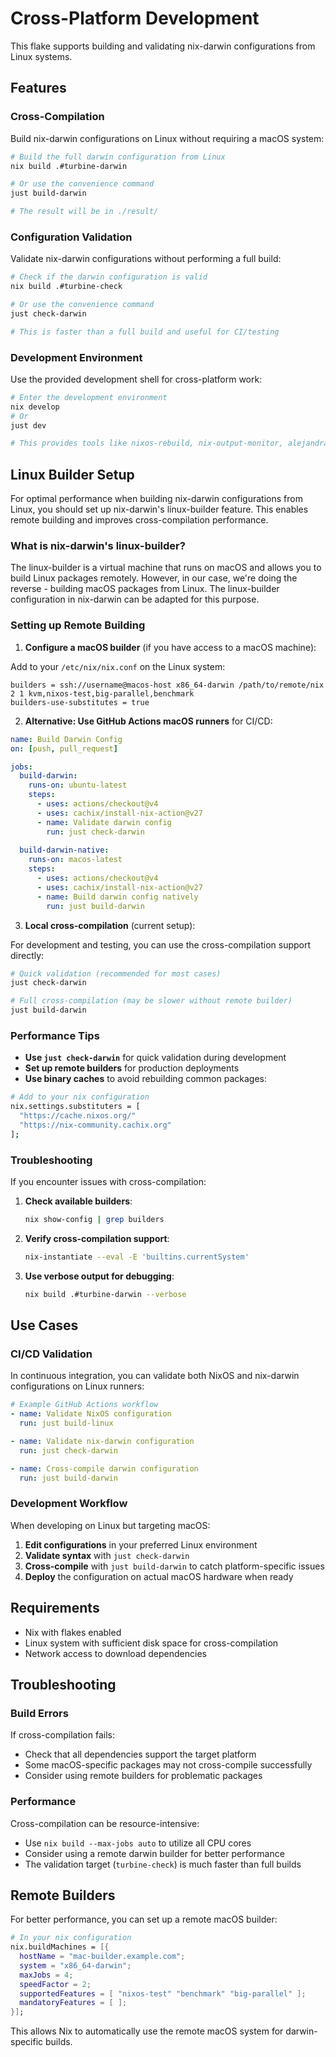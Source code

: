 # Cross-Platform Development

This flake supports building and validating nix-darwin configurations from Linux systems.

## Features

### Cross-Compilation
Build nix-darwin configurations on Linux without requiring a macOS system:

```bash
# Build the full darwin configuration from Linux
nix build .#turbine-darwin

# Or use the convenience command
just build-darwin

# The result will be in ./result/
```

### Configuration Validation
Validate nix-darwin configurations without performing a full build:

```bash
# Check if the darwin configuration is valid
nix build .#turbine-check

# Or use the convenience command
just check-darwin

# This is faster than a full build and useful for CI/testing
```

### Development Environment
Use the provided development shell for cross-platform work:

```bash
# Enter the development environment
nix develop
# Or
just dev

# This provides tools like nixos-rebuild, nix-output-monitor, alejandra, and just
```

## Linux Builder Setup

For optimal performance when building nix-darwin configurations from Linux, you should set up nix-darwin's linux-builder feature. This enables remote building and improves cross-compilation performance.

### What is nix-darwin's linux-builder?

The linux-builder is a virtual machine that runs on macOS and allows you to build Linux packages remotely. However, in our case, we're doing the reverse - building macOS packages from Linux. The linux-builder configuration in nix-darwin can be adapted for this purpose.

### Setting up Remote Building

1. **Configure a macOS builder** (if you have access to a macOS machine):

Add to your `/etc/nix/nix.conf` on the Linux system:

```
builders = ssh://username@macos-host x86_64-darwin /path/to/remote/nix 2 1 kvm,nixos-test,big-parallel,benchmark
builders-use-substitutes = true
```

2. **Alternative: Use GitHub Actions macOS runners** for CI/CD:

```yaml
name: Build Darwin Config
on: [push, pull_request]

jobs:
  build-darwin:
    runs-on: ubuntu-latest
    steps:
      - uses: actions/checkout@v4
      - uses: cachix/install-nix-action@v27
      - name: Validate darwin config
        run: just check-darwin
      
  build-darwin-native:
    runs-on: macos-latest  
    steps:
      - uses: actions/checkout@v4
      - uses: cachix/install-nix-action@v27
      - name: Build darwin config natively
        run: just build-darwin
```

3. **Local cross-compilation** (current setup):

For development and testing, you can use the cross-compilation support directly:

```bash
# Quick validation (recommended for most cases)
just check-darwin

# Full cross-compilation (may be slower without remote builder)
just build-darwin
```

### Performance Tips

- **Use `just check-darwin`** for quick validation during development
- **Set up remote builders** for production deployments
- **Use binary caches** to avoid rebuilding common packages:

```bash
# Add to your nix configuration
nix.settings.substituters = [
  "https://cache.nixos.org/"
  "https://nix-community.cachix.org"
];
```

### Troubleshooting

If you encounter issues with cross-compilation:

1. **Check available builders**:
   ```bash
   nix show-config | grep builders
   ```

2. **Verify cross-compilation support**:
   ```bash
   nix-instantiate --eval -E 'builtins.currentSystem'
   ```

3. **Use verbose output for debugging**:
   ```bash
   nix build .#turbine-darwin --verbose
   ```

## Use Cases

### CI/CD Validation
In continuous integration, you can validate both NixOS and nix-darwin configurations on Linux runners:

```yaml
# Example GitHub Actions workflow
- name: Validate NixOS configuration
  run: just build-linux

- name: Validate nix-darwin configuration  
  run: just check-darwin

- name: Cross-compile darwin configuration
  run: just build-darwin
```

### Development Workflow
When developing on Linux but targeting macOS:

1. **Edit configurations** in your preferred Linux environment
2. **Validate syntax** with `just check-darwin`
3. **Cross-compile** with `just build-darwin` to catch platform-specific issues
4. **Deploy** the configuration on actual macOS hardware when ready

## Requirements

- Nix with flakes enabled
- Linux system with sufficient disk space for cross-compilation
- Network access to download dependencies

## Troubleshooting

### Build Errors
If cross-compilation fails:
- Check that all dependencies support the target platform
- Some macOS-specific packages may not cross-compile successfully
- Consider using remote builders for problematic packages

### Performance
Cross-compilation can be resource-intensive:
- Use `nix build --max-jobs auto` to utilize all CPU cores
- Consider using a remote darwin builder for better performance
- The validation target (`turbine-check`) is much faster than full builds

## Remote Builders

For better performance, you can set up a remote macOS builder:

```nix
# In your nix configuration
nix.buildMachines = [{
  hostName = "mac-builder.example.com";
  system = "x86_64-darwin";
  maxJobs = 4;
  speedFactor = 2;
  supportedFeatures = [ "nixos-test" "benchmark" "big-parallel" ];
  mandatoryFeatures = [ ];
}];
```

This allows Nix to automatically use the remote macOS system for darwin-specific builds.
